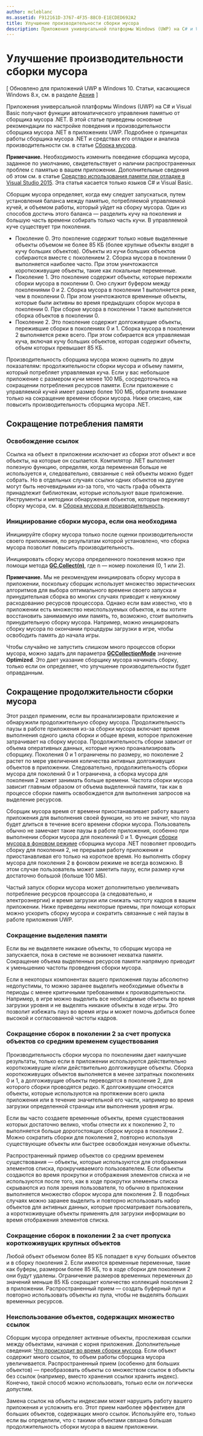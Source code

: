 ```yaml
---
author: mcleblanc
ms.assetid: F912161D-3767-4F35-88C0-E1ECDED692A2
title: Улучшение производительности сборки мусора
description: Приложения универсальной платформы Windows (UWP) на C# и Visual Basic получают функции автоматического управления памятью от сборщика мусора .NET. В этой статье приведены основные рекомендации по настройке поведения и производительности сборщика мусора .NET в приложениях UWP.
---
```

# Улучшение производительности сборки мусора

\[ Обновлено для приложений UWP в Windows 10. Статьи, касающиеся Windows 8.x, см. в разделе [Архив](http://go.microsoft.com/fwlink/p/?linkid=619132) \]

Приложения универсальной платформы Windows (UWP) на C# и Visual Basic получают функции автоматического управления памятью от сборщика мусора .NET. В этой статье приведены основные рекомендации по настройке поведения и производительности сборщика мусора .NET в приложениях UWP. Подробнее о принципах работы сборщика мусора .NET и средствах его отладки и анализа производительности см. в статье [Сборка мусора](https://msdn.microsoft.com/library/windows/apps/xaml/0xy59wtx.aspx).

**Примечание.** Необходимость изменить поведение сборщика мусора, заданное по умолчанию, свидетельствует о наличии распространенных проблем с памятью в вашем приложении. Дополнительные сведения об этом см. в статье [Средство использования памяти при отладке в Visual Studio 2015](http://blogs.msdn.com/b/visualstudioalm/archive/2014/11/13/memory-usage-tool-while-debugging-in-visual-studio-2015.aspx). Эта статья касается только языков C# и Visual Basic.

 

Сборщик мусора определяет, когда ему следует запускаться, путем установления баланса между памятью, потребляемой управляемой кучей, и объемом работы, который уйдет на сборку мусора. Один из способов достичь этого баланса — разделить кучу на поколения и большую часть времени собирать только часть кучи. В управляемой куче существует три поколения.

-   Поколение 0. Это поколение содержит только новые выделенные объекты объемом не более 85 КБ (более крупные объекты входят в кучу больших объектов). Объекты из кучи больших объектов собираются вместе с поколением 2. Сборка мусора в поколении 0 выполняется наиболее часто. При этом уничтожаются короткоживущие объекты, такие как локальные переменные.
-   Поколение 1. Это поколение содержит объекты, которые пережили сборки мусора в поколении 0. Оно служит буфером между поколениями 0 и 2. Сборка мусора в поколении 1 выполняется реже, чем в поколении 0. При этом уничтожаются временные объекты, которые были активны во время предыдущих сборок мусора в поколении 0. При сборке мусора в поколении 1 также выполняется сборка объектов в поколении 0.
-   Поколение 2. Это поколение содержит долгоживущие объекты, пережившие сборки в поколениях 0 и 1. Сборка мусора в поколении 2 выполняется реже всего. При этом собирается вся управляемая куча, включая кучу больших объектов, которая содержит объекты, объем которых превышает 85 КБ.

Производительность сборщика мусора можно оценить по двум показателям: продолжительности сборки мусора и объему памяти, который потребляет управляемая куча. Если у вас небольшое приложение с размером кучи менее 100 МБ, сосредоточьтесь на сокращении потребления ресурсов памяти. Если приложение с управляемой кучей имеет размер более 100 МБ, обратите внимание только на сокращение времени сборки мусора. Ниже описано, как повысить производительность сборщика мусора .NET.

## Сокращение потребления памяти

### Освобождение ссылок

Ссылка на объект в приложении исключает из сборки этот объект и все объекты, на которые он ссылается. Компилятор .NET выполняет полезную функцию, определяя, когда переменная больше не используется и, следовательно, связанные с ней объекты можно будет собрать. Но в отдельных случаях ссылки одних объектов на другие могут быть неочевидными из-за того, что часть графа объекта принадлежит библиотекам, которые используют ваше приложение. Инструменты и методики обнаружения объектов, которые переживут сборку мусора, см. в [Сборка мусора и производительность](https://msdn.microsoft.com/library/windows/apps/xaml/ee851764.aspx).

### Инициирование сборки мусора, если она необходима

Инициируйте сборку мусора только после оценки производительности своего приложения, по результатам которой установлено, что сборка мусора позволит повысить производительность.

Инициировать сборку мусора определенного поколения можно при помощи метода [**GC.Collect(n)**](https://msdn.microsoft.com/library/windows/apps/xaml/y46kxc5e.aspx), где n — номер поколения (0, 1 или 2).

**Примечание.** Мы не рекомендуем инициировать сборку мусора в приложении, поскольку сборщик использует множество эвристических алгоритмов для выбора оптимального времени своего запуска и принудительная сборка во многих случаях приводит к ненужному расходованию ресурсов процессора. Однако если вам известно, что в приложении есть множество неиспользуемых объектов, и вы хотите восстановить занимаемую ими память, то, возможно, стоит выполнить принудительную сборку мусора. Например, можно инициировать сборку мусора по окончании процедуры загрузки в игре, чтобы освободить память до начала игры.
 
Чтобы случайно не запустить слишком много процессов сборки мусора, можно задать для параметра [**GCCollectionMode**](https://msdn.microsoft.com/library/windows/apps/xaml/bb495757.aspx) значение **Optimized**. Это дает указание сборщику мусора начинать сборку, только если он определяет, что улучшение производительности будет оправданным.

## Сокращение продолжительности сборки мусора

Этот раздел применим, если вы проанализировали приложение и обнаружили продолжительную сборку мусора. Продолжительность паузы в работе приложения из-за сборки мусора включает время выполнения одного цикла сборки и общее время, которое приложение затрачивает на сборку мусора. Продолжительность сборки зависит от объема оперативных данных, которые нужно проанализировать сборщику. Поколения 0 и 1 ограничены по размеру, но поколение 2 растет по мере увеличения количества активных долгоживущих объектов в приложении. Следовательно, продолжительность сборки мусора для поколений 0 и 1 ограничена, а сборка мусора для поколения 2 может занимать больше времени. Частота сборки мусора зависит главным образом от объема выделенной памяти, так как в процессе сборки память освобождается для выполнения запросов на выделение ресурсов.

Сборщик мусора время от времени приостанавливает работу вашего приложения для выполнения своей функции, но это не значит, что пауза будет длиться в течение всего времени сборки мусора. Пользователь обычно не замечает такие паузы в работе приложения, особенно при выполнении сборки мусора для поколений 0 и 1. Функция [сборки мусора в фоновом режиме](https://msdn.microsoft.com/library/windows/apps/xaml/ee787088.aspx#background-garbage-collection) сборщика мусора .NET позволяет проводить сборку для поколения 2, не прерывая работу приложения и приостанавливая его только на короткое время. Но выполнять сборку мусора для поколения 2 в фоновом режиме не всегда возможно. В этом случае пользователь может заметить паузу, если размер кучи достаточно большой (больше 100 МБ).

Частый запуск сборки мусора может дополнительно увеличивать потребление ресурсов процессора (а следовательно, и электроэнергии) и время загрузки или снижать частоту кадров в вашем приложении. Ниже приведены некоторые приемы, при помощи которых можно ускорить сборку мусора и сократить связанные с ней паузы в работе приложения UWP.

### Сокращение выделения памяти

Если вы не выделяете никакие объекты, то сборщик мусора не запускается, пока в системе не возникнет нехватка памяти. Сокращение объема выделенных ресурсов памяти напрямую приводит к уменьшению частоты проведения сборки мусора.

Если в некоторых компонентах вашего приложения паузы абсолютно недопустимы, то можно заранее выделить необходимые объекты в периоды с менее критичными требованиями к производительности. Например, в игре можно выделить все необходимые объекты во время загрузки уровня и не выделять никакие объекты в ходе игры. Это позволит избежать пауз во время игры и может помочь добиться более высокой и согласованной частоты кадров.

### Сокращение сборок в поколении 2 за счет пропуска объектов со средним временем существования

Производительность сборки мусора по поколениям дает наилучшие результаты, только если в приложении используются действительно короткоживущие и/или действительно долгоживущие объекты. Сборка короткоживущих объектов выполняется в менее затратных поколениях 0 и 1, а долгоживущие объекты переводятся в поколение 2, для которого сборки проводятся редко. К долгоживущим относятся объекты, которые используются на протяжении всего цикла приложения или в течение значительной его части, например во время загрузки определенной страницы или выполнения уровня игры.

Если вы часто создаете временные объекты, время существования которых достаточно велико, чтобы отнести их к поколению 2, то выполняется больше дорогостоящих сборок мусора в поколении 2. Можно сократить сборки для поколения 2, повторно используя существующие объекты или быстрее освобождая ненужные объекты.

Распространенный пример объектов со средним временем существования — объекты, которые используются для отображения элементов списка, прокручиваемого пользователем. Если объекты создаются во время прокрутки и отображения элементов списка и не используются после того, как в ходе прокрутки элементы списка скрываются из поля зрения пользователя, то обычно в приложении выполняется множество сборок мусора для поколения 2. В подобных случаях можно заранее выделить и повторно использовать набор объектов для активных данных, которые просматривает пользователь, а короткоживущие объекты применять для загрузки информации во время отображения элементов списка.

### Сокращение сборок в поколении 2 за счет пропуска короткоживущих крупных объектов

Любой объект объемом более 85 КБ попадает в кучу больших объектов и в сборку поколения 2. Если имеются временные переменные, такие как буферы, размером более 85 КБ, то в ходе сборки для поколения 2 они будут удалены. Ограничение размеров временных переменных до значений меньше 85 КБ сокращает количество коллекций поколения 2 в приложении. Распространенный прием — создать буферный пул и повторно использовать объекты из пула, чтобы не выделять больших временных ресурсов.

### Неиспользование объектов, содержащих множество ссылок

Сборщик мусора определяет активные объекты, прослеживая ссылки между объектами, начиная с корня приложения. Дополнительные сведения: [Что происходит во время сборки мусора](https://msdn.microsoft.com/library/windows/apps/xaml/ee787088.aspx#what-happens-during-a-garbage-collection). Если объект содержит много ссылок, то объем работы сборщика мусора увеличивается. Распространенный прием (особенно для больших объектов) — преобразовать объекты со множеством ссылок в объекты без ссылок (например, вместо хранения ссылки хранить индекс). Конечно, такой способ можно использовать, только если он логически допустим.

Замена ссылок на объекты индексами может нарушить работу вашего приложения и усложнить его. Этот прием наиболее эффективен для больших объектов, содержащих много ссылок. Используйте его, только если вы определили, что с такими объектами связана большая продолжительность сборки мусора в вашем приложении.

 

 






<!--HONumber=May16_HO2-->


